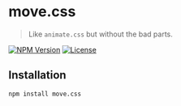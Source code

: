 move.css
========

> Like `animate.css` but without the bad parts.

[![NPM Version](https://img.shields.io/npm/v/move.css.svg)](https://npmjs.com/package/move.css)
[![License](https://img.shields.io/npm/l/move.css.svg)](https://npmjs.com/package/move.css)


Installation
------------

```
npm install move.css
```
